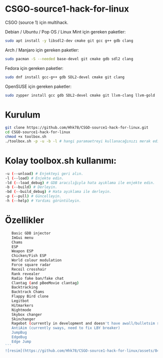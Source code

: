 # CSGO-source1-hack-for-linux
CSGO (source 1) için multihack.

Debian / Ubuntu / Pop OS / Linux Mint için gereken paketler:
```bash
sudo apt install -y libsdl2-dev cmake git gcc g++ gdb clang
```
Arch / Manjaro için gereken paketler:
```bash
sudo pacman -S --needed base-devel git cmake gdb sdl2 clang
```
Fedora için gereken paketler:
```bash
sudo dnf install gcc-g++ gdb SDL2-devel cmake git clang
```
OpenSUSE için gereken paketler:
```bash
sudo zypper install gcc gdb SDL2-devel cmake git llvm-clang llvm-gold
```
# Kurulum
```bash
git clone https://github.com/Hhk78/CSGO-source1-hack-for-linux.git
cd CSGO-source1-hack-for-linux
chmod +x toolbox.sh
./toolbox.sh -p -u -b -l # hangi paramaetreyi kullanacağınızı merak ediyorsanız -h kullanın.
```

# Kolay toolbox.sh kullanımı:
```bash
-u (--unload) # Enjekteyi geri alın.                
-l (--load) # Enjekte edin.
-ld (--load_debug) # GDB aracılığıyla hata ayıklama ile enjekte edin.
-b (--build) # Derleyin.
-bd (--build_debug) # Hata ayıklama ile derleyin.
-p (--pull) # Güncelleyin.
-h (--help) # Yardımı görüntüleyin.
```

# Özellikler
````bash
   Basic GDB injector
   ImGui menu
   Chams
   ESP
   Weapon ESP
   Chicken/Fish ESP
   World colour modulation
   Force square radar
   Recoil crosshair
   Rank revealer
   Radio fake ban/fake chat
   Clantag (and pBeeMovie clantag)
   Backtracking
   Backtrack Chams
   Flappy Bird clone
   Legitbot
   Hitmarkers
   Nightmode
   Skybox changer
   Skinchanger
   Ragebot (currently in development and doesn't have awall/bulletsim so no mindmg/hitchance/autoshoot)
   AntiAim (currently sways, need to fix LBY breaker)
   JumpBug
   EdgeBug
   Edge Jump
```
![resim](https://github.com/Hhk78/CSGO-source1-hack-for-linux/assets/84645312/815eed1f-4fc0-4dc3-b7a3-221030d67e80)
